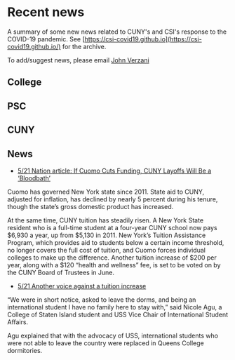 # Recent news

A summary of some new news related to CUNY's and CSI's response to the COVID-19 pandemic. See [https://csi-covid19.github.io](https://csi-covid19.github.io/) for the archive.

To add/suggest news, please email [John Verzani](mailto:jverzani@gmail.com)



## College



## PSC


## CUNY


## News

* [5/21  Nation article: If Cuomo Cuts Funding, CUNY Layoffs Will Be a ‘Bloodbath’](https://www.thenation.com/article/society/new-york-cuomo-cuny-cuts/)

Cuomo has governed New York state since 2011. State aid to CUNY, adjusted for inflation, has declined by nearly 5 percent during his tenure, though the state’s gross domestic product has increased.

At the same time, CUNY tuition has steadily risen. A New York State resident who is a full-time student at a four-year CUNY school now pays $6,930 a year, up from $5,130 in 2011. New York’s Tuition Assistance Program, which provides aid to students below a certain income threshold, no longer covers the full cost of tuition, and Cuomo forces individual colleges to make up the difference. Another tuition increase of $200 per year, along with a $120 “health and wellness” fee, is set to be voted on by the CUNY Board of Trustees in June.

* [5/21 Another voice  against a tuition  increase](https://www.queenscountypolitics.com/2020/05/19/stavisky-students-request-cuny-tuition-hike-freeze/)

“We were in short notice, asked to leave the dorms, and being an international student I have no family here to stay with,” said Nicole Agu, a College of Staten Island student and USS Vice Chair of International Student Affairs.

Agu explained that with the advocacy of USS, international students who were not able to leave the country were replaced in Queens College dormitories. 

